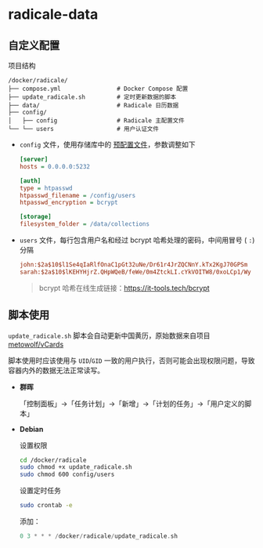 # radicale-data

## 自定义配置

项目结构

```
/docker/radicale/
├── compose.yml                # Docker Compose 配置
├── update_radicale.sh         # 定时更新数据的脚本
├── data/                      # Radicale 日历数据
├── config/
│   ├── config                 # Radicale 主配置文件
└── └── users                  # 用户认证文件
```

- `config` 文件，使用存储库中的 [预配置文件](https://github.com/tomsquest/docker-radicale/blob/master/config)，参数调整如下

    ```ini
    [server]
    hosts = 0.0.0.0:5232
    
    [auth]
    type = htpasswd
    htpasswd_filename = /config/users
    htpasswd_encryption = bcrypt
    
    [storage]
    filesystem_folder = /data/collections
    ```

- `users` 文件，每行包含用户名和经过 bcrypt 哈希处理的密码，中间用冒号 ( `:`) 分隔

  ```ini
  john:$2a$10$l1Se4qIaRlfOnaC1pGt32uNe/Dr61r4JrZQCNnY.kTx2KgJ70GPSm
  sarah:$2a$10$lKEHYHjrZ.QHpWQeB/feWe/0m4ZtckLI.cYkVOITW8/0xoLCp1/Wy
  ```

  > bcrypt 哈希在线生成链接：https://it-tools.tech/bcrypt

## 脚本使用

`update_radicale.sh` 脚本会自动更新中国黄历，原始数据来自项目 [metowolf/vCards](https://github.com/metowolf/vCards)

脚本使用时应该使用与 `UID`/`GID` 一致的用户执行，否则可能会出现权限问题，导致容器内外的数据无法正常读写。

- **群晖**

  「控制面板」→「任务计划」→「新增」→「计划的任务」→「用户定义的脚本」

- **Debian** 

  设置权限

  ```bash
  cd /docker/radicale
  sudo chmod +x update_radicale.sh
  sudo chmod 600 config/users
  ```

  设置定时任务

  ```bash
  sudo crontab -e
  ```

  添加：

  ```swift
  0 3 * * * /docker/radicale/update_radicale.sh
  ```

  
